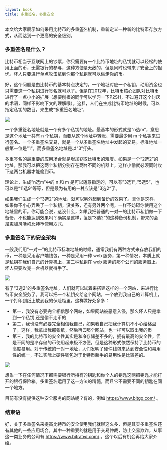```yaml
---
layout: book
title: 多重签名，多重安全
---
```


本文给大家展示如何采用比特币的多重签名机制，重新定义一种新的比特币存放方式，从而达到一个更高的安全级别。

### 多重签名是什么？

比特币相当于互联网上的钞票，你只需要有一个比特币地址的私钥就可以轻松的使用上面的币，无需银行的参与，这种方便是无敌的，但是同时也带来了安全上的担忧。坏人只要进行单点攻击拿到你那个私钥就可以偷走你的币。

好，这个问题是由比特币的基本特点决定的，一个地址对应一个私钥，动用资金也只需要这一个私钥进行签名就可以了。但是在2012年，比特币核心团队对比特币进行了一点小小的扩展（想要刨根的同学可以学习一下P2SH，不过避开这个讨厌的术语，同样不影响下文的理解哦），这样，人们在生成比特币地址的时候，可以指定私钥的数目，来生成“多重签名地址“。

![](http://happypeter.github.io/bitcoin_basics/img/bitcoin15.png)

一个多重签名地址就是一个有多个私钥的地址。最基本的形式就是“n选m”，意思是这个地址一共有
n 个私钥，而要从这个地址中转账，需要最少用 m
个私钥来进行签名。一个多重签名交易，就是一个从多重签名地址中发起的交易。标准地址一般第一位是"1"，而多重签名地址是以“3”打头。

多重签名的最重要的应用场合就是增加窃取比特币的难度。如果是一个“2选2”的地址，那我可以把这两个私钥分别存在两台不同的机器上，这样小偷就必须同时攻下这两台机器才能偷到币。

理论上，生成”n选m“中的 n 和 m
是可以随意指定的，可以有”3选1“，”5选5“，也可以是“11选9“等等，但是最为有用的一种应该是”3选2“了。

如果我们生成一个“3选2”的地址，就可以另外起到备份的效果了。具体是这样，如果你不小心弄丢了一个私钥，没关系，还有另外两个呢，一样不妨碍你使用这个地址里的币。你可能会说，这没什么，如果我把普通的一对一的比特币私钥做一下备份，不也能达到效果吗？确实是这样，但是”3选2“的这种备份机制，带来的会是更加灵活的比特币使用方式。

### 多重签名下的安全架构

一般我们用“一对一”的比特币标准地址的时候，通常我们有两种方式来存放我们的币，一种是采用客户端钱包，一种是采用一种
web 服务，第一种情况，本质上就是私钥在我们自己的计算机上，第二种私钥在 web
服务的那个公司的服务器上，坏人只要攻克一台机器就得手了。

![](http://happypeter.github.io/bitcoin_basics/img/standard.png)

有了“3选2”的多重签名地址，人们就可以试着来搭建这样的一个网站，来进行比特币安全服务了。我可以把一个私钥交给这个网站，一个放到我自己的计算机上，一个打印到纸上放到我的保险柜里。这样做好处多多：

- 第一，我没有必要完全相信那个网站，如果网站被恶意入侵，那么坏人只是拿到一个私钥
  还是偷不走币的
- 第二，我也没有必要完全相信我自己，如果我自己把我计算机不小心给格盘了，这样，我拿出我那张纸，然后再去那个网站，也一样可以取出我的币
- 第三，我的比特币的安全性其实是和冷存储差不多的，拥有最高的安全性，但是不同的是冷存储的币使用起来极不方便，但是这种形式依然保持了比特币的高度易用。对于传统的一对一地址，人们发明了硬件钱包来达到安全性和易用性的统一，不过实际上硬件钱包对于比特币新手的易用性是比较差的。

![](http://happypeter.github.io/bitcoin_basics/img/multi-sig-addr.png)

想象一下在任何情况下都需要银行所持有的钥匙和你个人的钥匙这两把钥匙才能打开的银行保险箱。多重签名运用了这一方法的精髓，而且它不需要不同的钥匙在同一个地方。

目前有没有提供这种安全服务的网站呢？有的，例如 <https://www.bitgo.com/> 。
 
 
### 结束语

好，关于多重签名来提高比特币的安全使用我们就聊这么多，但是其实多重签名还有其他的一些应用场合，其中一种重要的就是用于交易仲裁，防止交易欺诈，从事这一类业务的公司有
<https://www.bitrated.com/> 。这个以后有机会再给大家介绍。
